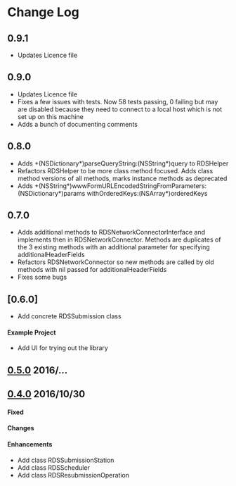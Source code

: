 # Change Log #

## 0.9.1
- Updates Licence file

## 0.9.0
- Updates Licence file
- Fixes a few issues with tests. Now 58 tests passing, 0 failing but may are disabled because they need to connect to a local host which is not set up on this machine
- Adds a bunch of documenting comments

## 0.8.0
- Adds +(NSDictionary*)parseQueryString:(NSString*)query to RDSHelper
- Refactors RDSHelper to be more class method focused. Adds class method versions of all methods, marks instance methods as deprecated
- Adds +(NSString*)wwwFormURLEncodedStringFromParameters:(NSDictionary*)params withOrderedKeys:(NSArray*)orderedKeys

## 0.7.0
- Adds additional methods to RDSNetworkConnectorInterface and implements then in RDSNetworkConnector. Methods are duplicates of the 3 existing methods with an additional parameter for specifying additionalHeaderFields
- Refactors RDSNetworkConnector so new methods are called by old methods with nil passed for additionalHeaderFields 
- Fixes some bugs

## [0.6.0]
- Add concrete RDSSubmission class

#### Example Project
- Add UI for trying out the library



## [0.5.0](https://bitbucket.org/kfxteam/rdsremotedatasolutions/commits/tag/0.5.0) 2016/...


## [0.4.0](https://bitbucket.org/kfxteam/rdsremotedatasolutions/commits/tag/0.4.0) 2016/10/30

#### Fixed 


#### Changes

#### Enhancements
- Add class RDSSubmissionStation
- Add class RDSScheduler
- Add class RDSResubmissionOperation
